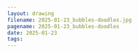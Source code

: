 ```yaml
---
layout: drawing
filename: 2025-01-23_bubbles-doodles.jpg
pagename: 2025-01-23_bubbles-doodles
date: 2025-01-23
tags:
---
```

